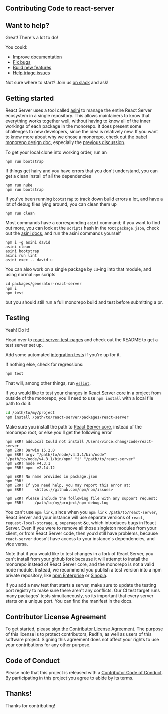 Contributing Code to react-server
---------------------------------

## Want to help?

Great!  There's a lot to do!

You could:

- [Improve documentation][improve-documentation]
- [Fix bugs][fix-bugs]
- [Build new features][build-new-features]
- [Help triage issues][help-triage-issues]

Not sure where to start? Join us [on slack](https://slack.react-server.io/) and ask!

## Getting started

React Server uses a tool called [asini](https://www.npmjs.com/package/asini) to
manage the entire React Server ecosystem in a single repository.  This allows
maintainers to know that everything works together well, without having to know
all of the inner workings of each package in the monorepo.  It does present some
challenges to new developers, since the idea is relatively new.  If you want to
know more about why we chose a monorepo, check out the [babel monorepo design
doc](https://github.com/babel/babel/blob/master/doc/design/monorepo.md),
especially the [previous discussion](https://github.com/babel/babel/blob/master/doc/design/monorepo.md#previous-discussion).

To get your local clone into working order, run an

```
npm run bootstrap
```

If things get hairy and you have errors that you don't understand, you can get
a clean install of all the dependencies

```
npm run nuke
npm run bootstrap
```

If you've been running `bootstrap` to track down build errors a lot, and have a
lot of debug files lying around, you can clean them up

```
npm run clean
```

Most commands have a corresponding `asini` command; if you want to find out more,
you can look at the `scripts` hash in the root `package.json`, check out the
[asini docs](https://github.com/asini/asini), and run the asini commands yourself

```
npm i -g asini david
asini clean
asini bootstrap
asini run lint
asini exec -- david u
```

You can also work on a single package by `cd`-ing into that module, and using
normal `npm` scripts

```
cd packages/generator-react-server
npm i
npm test
```

but you should still run a full monorepo build and test before submitting a pr.

## Testing

Yeah!  Do it!

Head over to [react-server-test-pages](/packages/react-server-test-pages) and
check out the README to get a test server set up.

Add some automated [integration
tests](/packages/react-server-integration-tests) if you're up for it.

If nothing else, check for regressions:

```bash
npm test
```

That will, among other things, run [`eslint`](/.eslintrc).

If you would like to test your changes in [React Server
core](/packages/react-server) in a project from outside of the monorepo, you'll
need to use `npm install` with a local file path to do it.

```bash
cd /path/to/my/project
npm install /path/to/react-server/packages/react-server
```

Make sure you install the path to [React Server core](/packages/react-server),
instead of the monorepo root, or else you'll get the following error

```
npm ERR! addLocal Could not install /Users/vince.chang/code/react-server
npm ERR! Darwin 15.2.0
npm ERR! argv "/path/to/node/v4.3.1/bin/node" "/path/to/node/v4.3.1/bin/npm" "i" "/path/to/react-server"
npm ERR! node v4.3.1
npm ERR! npm  v2.14.12

npm ERR! No name provided in package.json
npm ERR!
npm ERR! If you need help, you may report this error at:
npm ERR!     <https://github.com/npm/npm/issues>

npm ERR! Please include the following file with any support request:
npm ERR!     /path/to/my/project/npm-debug.log
```

You can't use  `npm link`, since when you `npm link /path/to/react-server`,
React Server and your instance will use separate versions of `react`,
`request-local-storage`, `q`, `superagent` &c, which introduces bugs in React
Server. Even if you were to remove all those singleton modules from your client,
or from React Server code, then you’d still have problems, because
`react-server` doesn’t have access to your instance's dependencies, and vice
versa.

Note that if you would like to test changes in a fork of React Server, you can't
install from your github fork because it will attempt to install the monorepo
instead of React Server core, and the monorepo is not a valid node module.
Instead, we recommend you publish a test version into a npm private repository,
like [npm Enterprise](https://docs.npmjs.com/enterprise/index) or
[Sinopia](https://github.com/rlidwka/sinopia).

If you add a new test that starts a server, make sure to update the
testing port registry to make sure there aren't any conflicts.  Our
CI test target runs many packages' tests simultaneously, so its
important that every server starts on a unique port.  You can find
the manifest in the docs.

## Contributor License Agreement

To get started, please [sign the Contributor License
Agreement](https://cla-assistant.io/redfin/react-server). The purpose
of this license is to protect contributors, Redfin, as well as users
of this software project. Signing this agreement does not affect your
rights to use your contributions for any other purpose.

## Code of Conduct

Please note that this project is released with a [Contributor Code of
Conduct](/CODE_OF_CONDUCT.md).
By participating in this project you agree to abide by its terms.

## Thanks!

Thanks for contributing!


[improve-documentation]: https://github.com/redfin/react-server/issues?q=is%3Aopen+is%3Aissue+label%3A%22help+wanted%22+label%3Adocumentation
[fix-bugs]: https://github.com/redfin/react-server/issues?q=is%3Aopen+is%3Aissue+label%3A%22help+wanted%22+label%3Abug
[build-new-features]: https://github.com/redfin/react-server/issues?q=is%3Aopen+is%3Aissue+label%3A"help+wanted"+label%3Aenhancement
[help-triage-issues]: https://github.com/redfin/react-server/issues
